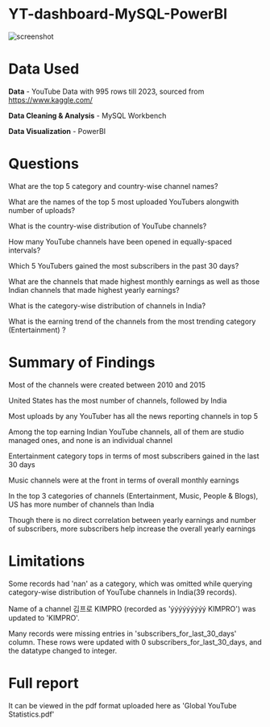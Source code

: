 # YT-dashboard-MySQL-PowerBI

![screenshot](https://github.com/ajinkyagaikwad/YT-dashboard-MySQL-PowerBI/assets/7068818/17b29254-578d-46c8-80cd-0317488e02bc)

# Data Used
**Data** - YouTube Data with 995 rows till 2023, sourced from https://www.kaggle.com/ 

**Data Cleaning & Analysis** - MySQL Workbench

**Data Visualization** - PowerBI

# Questions

What are the top 5 category and country-wise channel names?

What are the names of the top 5 most uploaded YouTubers alongwith number of uploads?

What is the country-wise distribution of YouTube channels?

How many YouTube channels have been opened in equally-spaced intervals?

Which 5 YouTubers gained the most subscribers in the past 30 days?

What are the channels that made highest monthly earnings as well as those Indian channels that made highest yearly earnings?

What is the category-wise distribution of channels in India?

What is the earning trend of the channels from the most trending category (Entertainment) ?

# Summary of Findings

Most of the channels were created between 2010 and 2015

United States has the most number of channels, followed by India

Most uploads by any YouTuber has all the news reporting channels in top 5

Among the top earning Indian YouTube channels, all of them are studio managed ones, and none is an individual channel

Entertainment category tops in terms of most subscribers gained in the last 30 days

Music channels were at the front in terms of overall monthly earnings

In the top 3 categories of channels (Entertainment, Music, People & Blogs), US has more number of channels than India

Though there is no direct correlation between yearly earnings and number of subscribers, more subscribers help increase the overall yearly earnings

# Limitations

Some records had 'nan' as a category, which was omitted while querying category-wise distribution of YouTube channels in India(39 records).

Name of a channel 김프로 KIMPRO (recorded as 'ýýýýýýýýý KIMPRO') was updated to 'KIMPRO'.

Many records were missing entries in 'subscribers_for_last_30_days' column. These rows were updated with 0 subscribers_for_last_30_days, and the datatype changed to integer.

# Full report

It can be viewed in the pdf format uploaded here as 'Global YouTube Statistics.pdf'
